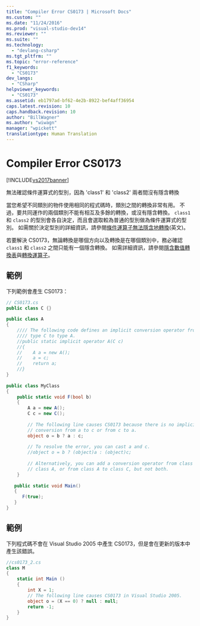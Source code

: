 ```yaml
---
title: "Compiler Error CS0173 | Microsoft Docs"
ms.custom: ""
ms.date: "11/24/2016"
ms.prod: "visual-studio-dev14"
ms.reviewer: ""
ms.suite: ""
ms.technology: 
  - "devlang-csharp"
ms.tgt_pltfrm: ""
ms.topic: "error-reference"
f1_keywords: 
  - "CS0173"
dev_langs: 
  - "CSharp"
helpviewer_keywords: 
  - "CS0173"
ms.assetid: eb1797ad-bf62-4e2b-8922-bef4aff36954
caps.latest.revision: 10
caps.handback.revision: 10
author: "BillWagner"
ms.author: "wiwagn"
manager: "wpickett"
translationtype: Human Translation
---
```

# Compiler Error CS0173
[!INCLUDE[vs2017banner](../../../csharp/includes/vs2017banner.md)]

無法確認條件運算式的型別，因為 'class1' 和 'class2' 兩者間沒有隱含轉換  
  
 當您希望不同類別的物件使用相同的程式碼時，類別之間的轉換非常有用。  不過，要共同運作的兩個類別不能有相互及多餘的轉換，或沒有隱含轉換。  `class1` 和 `class2` 的型別會各自決定，而且會選取較為普通的型別做為條件運算式的型別。  如需關於決定型別的詳細資訊，請參閱[條件運算子無法隱含地轉換](http://go.microsoft.com/fwlink/?LinkId=213999)\(英文\)。  
  
 若要解決 CS0173，無論轉換是哪個方向以及轉換是在哪個類別中，務必確認 `class1` 和 `class2` 之間只能有一個隱含轉換。  如需詳細資訊，請參閱[隱含數值轉換表](../../../csharp/language-reference/keywords/implicit-numeric-conversions-table.md)與[轉換運算子](../../../csharp/programming-guide/statements-expressions-operators/conversion-operators.md)。  
  
## 範例  
 下列範例會產生 CS0173：  
  
```c#  
// CS0173.cs  
public class C {}  
  
public class A   
{  
    //// The following code defines an implicit conversion operator from    
    //// type C to type A.  
    //public static implicit operator A(C c)  
    //{  
    //    A a = new A();  
    //    a = c;  
    //    return a;  
    //}  
}  
  
public class MyClass  
{  
    public static void F(bool b)  
    {  
        A a = new A();  
        C c = new C();  
  
        // The following line causes CS0173 because there is no implicit  
        // conversion from a to c or from c to a.  
        object o = b ? a : c;  
  
        // To resolve the error, you can cast a and c.  
        //object o = b ? (object)a : (object)c;  
  
        // Alternatively, you can add a conversion operator from class C to  
        // class A, or from class A to class C, but not both.  
    }  
  
   public static void Main()  
   {  
      F(true);  
   }  
}  
```  
  
## 範例  
 下列程式碼不會在 Visual Studio 2005 中產生 CS0173，但是會在更新的版本中產生該錯誤。  
  
```c#  
//cs0173_2.cs  
class M  
{  
    static int Main ()  
    {  
        int X = 1;  
        // The following line causes CS0173 in Visual Studio 2005.  
        object o = (X == 0) ? null : null;  
        return -1;  
    }  
}  
```